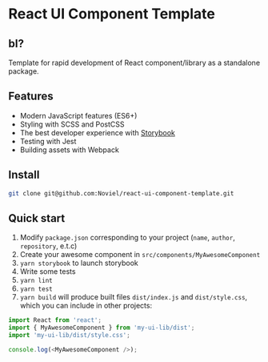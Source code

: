 # React UI Component Template

## bI?

Template for rapid development of React component/library as a standalone package.

## Features

- Modern JavaScript features (ES6+)
- Styling with SCSS and PostCSS
- The best developer experience with [Storybook](https://github.com/storybooks/storybook)
- Testing with Jest
- Building assets with Webpack

## Install

```sh
git clone git@github.com:Noviel/react-ui-component-template.git
```

## Quick start

1. Modify `package.json` corresponding to your project (`name`, `author`, `repository`, e.t.c)
1. Create your awesome component in `src/components/MyAwesomeComponent`
1. `yarn storybook` to launch storybook
1. Write some tests
1. `yarn lint`
1. `yarn test`
1. `yarn build` will produce built files `dist/index.js` and `dist/style.css`, which you can include in other projects:

```javascript
import React from 'react';
import { MyAwesomeComponent } from 'my-ui-lib/dist';
import 'my-ui-lib/dist/style.css';

console.log(<MyAwesomeComponent />);
```
